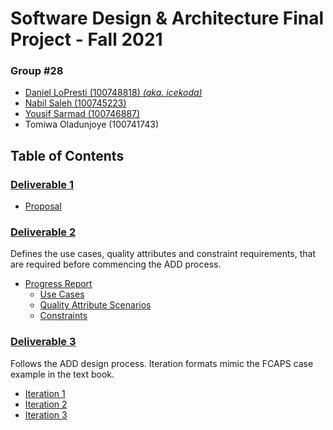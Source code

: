 # Software Design & Architecture Final Project - Fall 2021
### **Group #28**
- [Daniel LoPresti (100748818) *(aka. icekoda)*](https://github.com/icekoda)
- [Nabil Saleh (100745223)](https://github.com/421360)
- [Yousif Sarmad (100746887)](https://github.com/YousifSarmad)
- Tomiwa Oladunjoye (100741743)

## Table of Contents
### [Deliverable 1](https://github.com/icekoda/SD-FinalProject/tree/main/Deliverable-1)
- [Proposal](https://github.com/icekoda/SD-FinalProject/blob/main/Deliverable-1/Proposal.pdf)

### [Deliverable 2](https://github.com/icekoda/SD-FinalProject/tree/main/Deliverable-2)
Defines the use cases, quality attributes and constraint requirements, that are required before commencing the ADD process.
- [Progress Report](https://github.com/icekoda/SD-FinalProject/blob/main/Deliverable-2/Deliverable-2.md)
  - [Use Cases](https://github.com/icekoda/SD-FinalProject/blob/main/Deliverable-2/Deliverable-2.md#use-case-model)
  - [Quality Attribute Scenarios](https://github.com/icekoda/SD-FinalProject/blob/main/Deliverable-2/Deliverable-2.md#quality-attribute-scenarios)
  - [Constraints](https://github.com/icekoda/SD-FinalProject/blob/main/Deliverable-2/Deliverable-2.md#constraints---con)

### [Deliverable 3](https://github.com/icekoda/SD-FinalProject/tree/main/Deliverable-3)
Follows the ADD design process. Iteration formats mimic the FCAPS case example in the text book.
- [Iteration 1](https://github.com/icekoda/SD-FinalProject/blob/main/Deliverable-3/Iteration-1.md)
- [Iteration 2](https://github.com/icekoda/SD-FinalProject/blob/main/Deliverable-3/Iteration-2.md)
- [Iteration 3](https://github.com/icekoda/SD-FinalProject/blob/main/Deliverable-3/Iteration-3.md)



